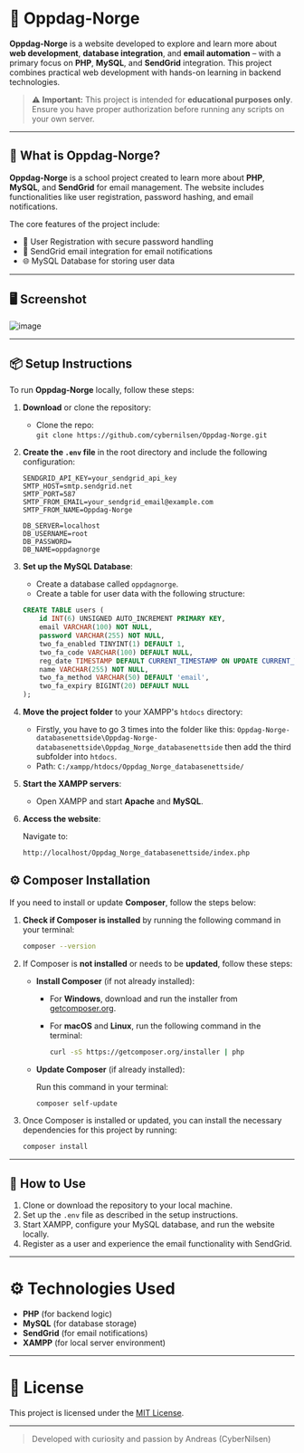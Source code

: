 # 🔧 Oppdag-Norge

**Oppdag-Norge** is a website developed to explore and learn more about **web development**, **database integration**, and **email automation** – with a primary focus on **PHP**, **MySQL**, and **SendGrid** integration. This project combines practical web development with hands-on learning in backend technologies.

> ⚠️ **Important:** This project is intended for **educational purposes only**. Ensure you have proper authorization before running any scripts on your own server.

---

## 🧠 What is Oppdag-Norge?

**Oppdag-Norge** is a school project created to learn more about **PHP**, **MySQL**, and **SendGrid** for email management. The website includes functionalities like user registration, password hashing, and email notifications.

The core features of the project include:
- 🔑 User Registration with secure password handling
- 📧 SendGrid email integration for email notifications
- 🌐 MySQL Database for storing user data

---

## 🖥️ Screenshot

![image](https://github.com/user-attachments/assets/1f09dc6a-66a8-4faf-9c22-139449258a9b)

---

## 📦 Setup Instructions

To run **Oppdag-Norge** locally, follow these steps:

1. **Download** or clone the repository:
    - Clone the repo:  
      `git clone https://github.com/cybernilsen/Oppdag-Norge.git`
  
2. **Create the `.env` file** in the root directory and include the following configuration:

    ```plaintext
    SENDGRID_API_KEY=your_sendgrid_api_key
    SMTP_HOST=smtp.sendgrid.net
    SMTP_PORT=587
    SMTP_FROM_EMAIL=your_sendgrid_email@example.com
    SMTP_FROM_NAME=Oppdag-Norge

    DB_SERVER=localhost
    DB_USERNAME=root
    DB_PASSWORD=
    DB_NAME=oppdagnorge
    ```

3. **Set up the MySQL Database**:

   - Create a database called `oppdagnorge`.
   - Create a table for user data with the following structure:

    ```sql
    CREATE TABLE users (
        id INT(6) UNSIGNED AUTO_INCREMENT PRIMARY KEY,
        email VARCHAR(100) NOT NULL,
        password VARCHAR(255) NOT NULL,
        two_fa_enabled TINYINT(1) DEFAULT 1,
        two_fa_code VARCHAR(100) DEFAULT NULL,
        reg_date TIMESTAMP DEFAULT CURRENT_TIMESTAMP ON UPDATE CURRENT_TIMESTAMP,
        name VARCHAR(255) NOT NULL,
        two_fa_method VARCHAR(50) DEFAULT 'email',
        two_fa_expiry BIGINT(20) DEFAULT NULL
    );
    ```

4. **Move the project folder** to your XAMPP's `htdocs` directory:

   - Firstly, you have to go 3 times into the folder like this: `Oppdag-Norge-databasenettside\Oppdag-Norge-databasenettside\Oppdag_Norge_databasenettside` then add the third subfolder into `htdocs`.
   - Path: `C:/xampp/htdocs/Oppdag_Norge_databasenettside/`

5. **Start the XAMPP servers**:

   - Open XAMPP and start **Apache** and **MySQL**.

6. **Access the website**:

   Navigate to:

   ```plaintext
   http://localhost/Oppdag_Norge_databasenettside/index.php

## ⚙️ Composer Installation

If you need to install or update **Composer**, follow the steps below:

1. **Check if Composer is installed** by running the following command in your terminal:

    ```bash
    composer --version
    ```

2. If Composer is **not installed** or needs to be **updated**, follow these steps:

    - **Install Composer** (if not already installed):
      
      - For **Windows**, download and run the installer from [getcomposer.org](https://getcomposer.org/download/).
      
      - For **macOS** and **Linux**, run the following command in the terminal:

        ```bash
        curl -sS https://getcomposer.org/installer | php
        ```

    - **Update Composer** (if already installed):

      Run this command in your terminal:

      ```bash
      composer self-update
      ```

3. Once Composer is installed or updated, you can install the necessary dependencies for this project by running:

    ```bash
    composer install
    ```

---

## 🚀 How to Use

1. Clone or download the repository to your local machine.
2. Set up the `.env` file as described in the setup instructions.
3. Start XAMPP, configure your MySQL database, and run the website locally.
4. Register as a user and experience the email functionality with SendGrid.

---

# ⚙️ Technologies Used

- **PHP** (for backend logic)
- **MySQL** (for database storage)
- **SendGrid** (for email notifications)
- **XAMPP** (for local server environment)

---

# 📜 License

This project is licensed under the [MIT License](LICENSE).

---

> Developed with curiosity and passion by Andreas (CyberNilsen)

